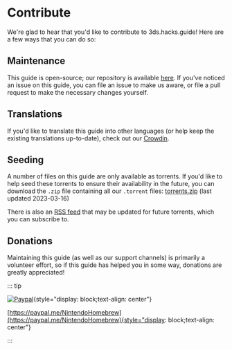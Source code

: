 # Contribute

We're glad to hear that you'd like to contribute to 3ds.hacks.guide! Here are a few ways that you can do so:

## Maintenance

This guide is open-source; our repository is available [here](https://github.com/hacks-guide/Guide_3DS). If you've noticed an issue on this guide, you can file an issue to make us aware, or file a pull request to make the necessary changes yourself.

## Translations

If you'd like to translate this guide into other languages (or help keep the existing translations up-to-date), check out our [Crowdin](https://crowdin.com/project/3ds-guide).

## Seeding

A number of files on this guide are only available as torrents. If you'd like to help seed these torrents to ensure their availability in the future, you can download the `.zip` file containing all our `.torrent` files: [torrents.zip](/assets/torrents.zip) (last updated 2023-03-16)

There is also an [RSS feed](/rss.xml) that may be updated for future torrents, which you can subscribe to.

## Donations

Maintaining this guide (as well as our support channels) is primarily a volunteer effort, so if this guide has helped you in some way, donations are greatly appreciated!

::: tip

[![Paypal](/images/paypal_white.png)](https://paypal.me/NintendoHomebrew){style="display: block;text-align: center"}

[https://paypal.me/NintendoHomebrew](https://paypal.me/NintendoHomebrew){style="display: block;text-align: center"}

:::
